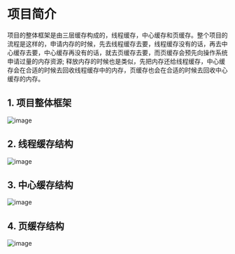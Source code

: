 # 项目简介
项目的整体框架是由三层缓存构成的，线程缓存，中心缓存和页缓存。整个项目的流程是这样的，申请内存的时候，先去线程缓存去要，线程缓存没有的话，再去中心缓存去要，中心缓存再没有的话，就去页缓存去要，而页缓存会预先向操作系统申请过量的内存资源; 释放内存的时候也是类似，先把内存还给线程缓存，中心缓存会在合适的时候去回收线程缓存中的内存，页缓存也会在合适的时候去回收中心缓存的内存。

## 1. 项目整体框架
  ![image](https://github.com/Latecomessnow/High-Concurrency-Memory-Pool/assets/101911487/804bc896-3b5d-4bca-8263-a9907d31d6a1)

## 2. 线程缓存结构
  ![image](https://github.com/Latecomessnow/High-Concurrency-Memory-Pool/assets/101911487/95945c45-e2c2-4086-96b7-e959ac8e8ab3)

## 3. 中心缓存结构
  ![image](https://github.com/Latecomessnow/High-Concurrency-Memory-Pool/assets/101911487/65e15d70-d4f5-4a7a-9abb-3dbb7590921c)

## 4. 页缓存结构
  ![image](https://github.com/Latecomessnow/High-Concurrency-Memory-Pool/assets/101911487/568b9d9e-1ae9-4aef-91e3-33e55b1b8464)
